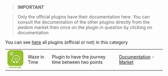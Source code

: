 
>**IMPORTANT**

>Only the official plugins have their documentation here. You can consult the documentation of the other plugins directly from the jeedom market then once on the plugin in question by clicking on documentation


You can see [here](https://market.jeedom.com/index.php?v=d&p=market&type=plugin&categorie=travel) all plugins (official or not) in this category

| | | | |
|--- | --- | --- | ---|
|<img src="wazeintime/wazeintime_icon.png" width="100" />|Waze in Time|Plugin to have the journey time between two points|[Documentation](wazeintime/index.md) - [Market](https://market.jeedom.com/index.php?v=d&p=market_display&id=1820)|
